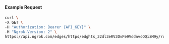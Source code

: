 <!-- Code generated for API Clients. DO NOT EDIT. -->

#### Example Request

```bash
curl \
-X GET \
-H "Authorization: Bearer {API_KEY}" \
-H "Ngrok-Version: 2" \
https://api.ngrok.com/edges/https/edghts_32dl3eRV3OvPe9VddnvcOQizM9y/routes/edghtsrt_32dl3hOTpdGJGhTw80QPSQU8OXj/ip_restriction
```
